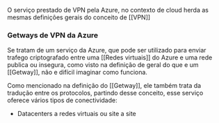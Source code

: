 O serviço prestado de VPN pela Azure, no contexto de cloud herda as mesmas definições gerais do conceito de [[VPN]]
### Getways de VPN da Azure

Se tratam de um serviço da Azure, que pode ser utilizado para enviar trafego criptografado entre uma [[Redes virtuais]] do Azure e uma rede publica ou insegura, como visto na definição de geral do que e um [[Getway]], não e difícil imaginar como funciona.

Como mencionado na definição do [[Getway]], ele também trata da tradução entre os protocolos, partindo desse conceito, esse serviço oferece vários tipos de conectividade: 

- Datacenters a redes virtuais ou site a site  